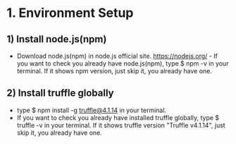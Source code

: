 # 1. Environment Setup

## 1) Install node.js(npm)
- Download node.js(npm) in node.js official site. https://nodejs.org/ - If you want to check you already have node.js(npm), type $ npm -v in your terminal. If it shows npm version, just skip it, you already have one.

## 2) Install truffle globally
- type $ npm install -g truffle@4.1.14 in your terminal.
- If you want to check you already have installed truffle globally, type $ truffle -v in your terminal. If it shows truffle version "Truffle v4.1.14", just skip it, you already have one.
